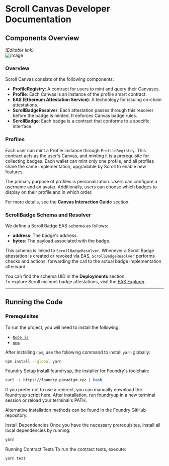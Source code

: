 # Scroll Canvas Developer Documentation

## Components Overview

*(Editable link)*  
![image](https://github.com/user-attachments/assets/6160d661-8569-4bd5-82c4-916f41d0bf7f)

### Overview
Scroll Canvas consists of the following components:

* **ProfileRegistry**: A contract for users to mint and query their Canvases.
* **Profile**: Each Canvas is an instance of the profile smart contract.
* **EAS (Ethereum Attestation Service)**: A technology for issuing on-chain attestations.
* **ScrollBadgeResolver**: Each attestation passes through this resolver before the badge is minted. It enforces Canvas badge rules.
* **ScrollBadge**: Each badge is a contract that conforms to a specific interface.

### Profiles
Each user can mint a Profile instance through `ProfileRegistry`. This contract acts as the user's Canvas, and minting it is a prerequisite for collecting badges. Each wallet can mint only one profile, and all profiles share the same implementation, upgradable by Scroll to enable new features.

The primary purpose of profiles is personalization. Users can configure a username and an avatar. Additionally, users can choose which badges to display on their profile and in which order.

For more details, see the **Canvas Interaction Guide** section.

### ScrollBadge Schema and Resolver
We define a Scroll Badge EAS schema as follows:

* **address**: The badge's address.
* **bytes**: The payload associated with the badge.

This schema is linked to `ScrollBadgeResolver`. Whenever a Scroll Badge attestation is created or revoked via EAS, `ScrollBadgeResolver` performs checks and actions, forwarding the call to the actual badge implementation afterward.

You can find the schema UID in the **Deployments** section.  
To explore Scroll mainnet badge attestations, visit the [EAS Explorer](https://explorer.scroll.io).

---

## Running the Code

### Prerequisites
To run the project, you will need to install the following:

* [`Node.js`](https://nodejs.org/en)
* [`npm`](https://www.npmjs.com/)

After installing `npm`, use the following command to install `yarn` globally:

```bash
npm install --global yarn
```
Foundry Setup
Install foundryup, the installer for Foundry's toolchain:

```bash
curl -L https://foundry.paradigm.xyz | bash
```
If you prefer not to use a redirect, you can manually download the foundryup script here. After installation, run foundryup in a new terminal session or reload your terminal's PATH.

Alternative installation methods can be found in the Foundry GitHub repository.

Install Dependencies
Once you have the necessary prerequisites, install all local dependencies by running:
```bash
yarn
```
Running Contract Tests
To run the contract tests, execute:
```bash
yarn test
```


